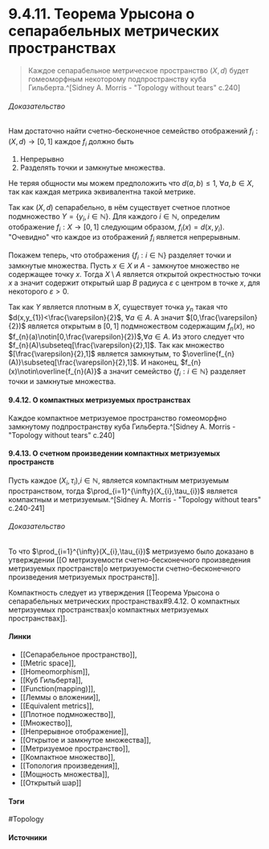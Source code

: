 # 9.4.11. Теорема Урысона о сепарабельных метрических пространствах
>Каждое сепарабельное метрическое пространство $(X,d)$ будет гомеоморфным некоторому подпространству куба Гильберта.^[Sidney A. Morris - "Topology without tears" c.240]

###### Доказательство
Нам достаточно найти счетно-бесконечное семейство отображений $f_{i}:(X,d)\to[0,1]$ каждое $f_{i}$ должно быть
1. Непрерывно
2. Разделять точки и замкнутые множества.

Не теряя общности мы можем предположить что $d(a,b)\le1$, $\forall a,b\in X$, так как каждая метрика эквивалентна такой метрике.

Так как $(X,d)$ сепарабельно, в нём существует счетное плотное подмножество $Y=\{y_{i},i\in\mathbb{N}\}$. Для каждого $i\in\mathbb{N}$, определим отображение $f_{i}:X\to[0,1]$ следующим образом, $f_{i}(x)=d(x,y_{i})$. "Очевидно" что каждое из отображений $f_{i}$ является непрерывным.

Покажем теперь, что отображения $\{f_{i}:i\in\mathbb{N}\}$ разделяет точки и замкнутые множества. Пусть $x\in X$ и $A$ - замкнутое множество не содержащее точку $x$. Тогда $X\setminus A$ является открытой окрестностью точки $x$ а значит содержит открытый шар $B$ радиуса $\varepsilon$ с центром в точке $x$, для некоторого $\varepsilon>0$.

Так как $Y$ является плотным в $X$, существует точка $y_{n}$ такая что $d(x,y_{1})<\frac{\varepsilon}{2}$, $\forall a\in A$. А значит $[0,\frac{\varepsilon}{2})$ является открытым в $[0,1]$ подмножеством содержащим $f_{n}(x)$, но $f_{n}(a)\notin[0,\frac{\varepsilon}{2})$,$\forall a\in A$. Из этого следует что $f_{n}(A)\subseteq[\frac{\varepsilon}{2},1]$. Так как множество $[\frac{\varepsilon}{2},1]$ является замкнутым, то $\overline{f_{n}(A)}\subseteq[\frac{\varepsilon}{2},1]$. И наконец, $f_{n}(x)\notin\overline{f_{n}(A)}$ а значит семейство $\{f_{i}:i\in\mathbb{N}\}$ разделяет точки и замкнутые множества.

#### 9.4.12. О компактных метризуемых пространствах
Каждое компактное метризуемое пространство гомеоморфно замкнутому подпространству куба Гильберта.^[Sidney A. Morris - "Topology without tears" c.240]

#### 9.4.13. О счетном произведении компактных метризуемых пространств
Пусть каждое $(X_{i},\tau_{i})$,$i\in\mathbb{N}$, является компактным метризуемым пространством, тогда $\prod_{i=1}^{\infty}(X_{i},\tau_{i})$ является компактным и метризуемым.^[Sidney A. Morris - "Topology without tears" c.240-241]
###### Доказательство
То что $\prod_{i=1}^{\infty}(X_{i},\tau_{i})$ метризуемо было доказано в утверждении [[О метризуемости счетно-бесконечного произведения метризуемых пространств|о метризуемости счетно-бесконечного произведения метризуемых пространств]]. 

Компактность следует из утверждения [[Теорема Урысона о сепарабельных метрических пространствах#9.4.12. О компактных метризуемых пространствах|о компактных метризуемых пространствах]].
#### Линки
- [[Сепарабельное пространство]],
- [[Metric space]],
- [[Homeomorphism]],
- [[Куб Гильберта]],
- [[Function(mapping)]],
- [[Леммы о вложении]],
- [[Equivalent metrics]],
- [[Плотное подмножество]],
- [[Множество]],
- [[Непрерывное отображение]],
- [[Открытое и замкнутое множества]],
- [[Метризуемое пространство]],
- [[Компактное множество]],
- [[Топология произведения]],
- [[Мощность множества]],
- [[Открытый шар]]
#### Тэги
 #Topology 
#### Источники
